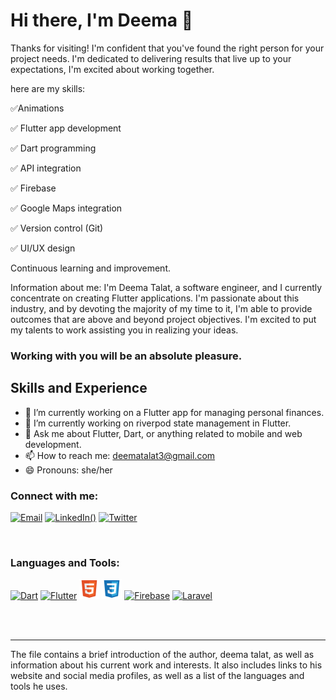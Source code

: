 
# Hi there, I'm Deema 👋

Thanks for visiting! I'm confident that you've found the right person for your project needs.
I'm dedicated to delivering results that live up to your expectations,
I'm excited about working together.

here are my skills:

✅Animations

✅ Flutter app development

✅ Dart programming

✅ API integration

✅ Firebase

✅ Google Maps integration

✅ Version control (Git)

✅ UI/UX design

Continuous learning and improvement.

Information about me:
I'm Deema Talat, a software engineer, and I currently concentrate on creating Flutter applications.
I'm passionate about this industry, and by devoting the majority of my time to it,
I'm able to provide outcomes that are above and beyond project objectives.
I'm excited to put my talents to work assisting you in realizing your ideas.

### Working with you will be an absolute pleasure.

## Skills and Experience

- 🔭 I’m currently working on a Flutter app for managing personal finances.
- 🌱 I’m currently working on riverpod state management in Flutter.
- 💬 Ask me about Flutter, Dart, or anything related to mobile and web development.
- 📫 How to reach me:  deematalat3@gmail.com
- 😄 Pronouns: she/her

### Connect with me:
 [![Email](/path/to/email/icon.png)](mailto:deematalat3@gamil.com)
[![LinkedIn](<i class="fa-brands fa-twitter"></i>)](https://www.linkedin.com/in/deematalat/)
[![Twitter](/path/to/twitter/icon.png)](https://twitter.com/deema_talat)

<br />

### Languages and Tools:
[<img src="https://github.com/dart-lang/logos/blob/master/logos_and_wordmarks/dart-logo.png" width="32" alt="Dart" />][dart]
[<img src="https://github.com/flutter/website/blob/master/src/_assets/image/flutter-lockup.png?raw=true" width="32" alt="Flutter" />][flutter]
[<img src="https://github.com/vscode-icons/vscode-icons/blob/master/icons/file_type_html.svg" width="32" alt="HTML" />][html]
[<img src="https://github.com/vscode-icons/vscode-icons/blob/master/icons/file_type_css.svg" width="32" alt="CSS" />][css]
[<img src="https://github.com/firebase/firebaseui-web/raw/master/public/firebaseui.png" width="32" alt="Firebase" />][firebase]
[<img src="https://github.com/laravel/art/blob/master/laravel-logo.png" width="32" alt="Laravel" />][laravel]

[dart]: https://dart.dev/
[flutter]: https://flutter.dev/
[html]: https://developer.mozilla.org/en-US/docs/Web/HTML
[css]: https://developer.mozilla.org/en-US/docs/Web/CSS
[firebase]: https://firebase.google.com/
[laravel]: https://laravel.com/

<br />
<br />

---

[website]: https://moomenaldahdouh.com
[linkedin]: https://www.linkedin.com/in/deematalat/
[twitter]: https://twitter.com/deema_talat
[instagram]: https://www.instagram.com/deema_talat/
The file contains a brief introduction of the author, deema talat, as well as information about his current work and interests. It also includes links to his website and social media profiles, as well as a list of the languages and tools he uses.

